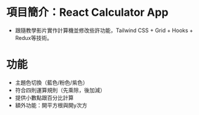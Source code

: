 # 項目簡介：React Calculator App
*  跟隨教學影片實作計算機並修改些許功能，Tailwind CSS + Grid + Hooks + Redux等技術。


# 功能
* 主題色切換（藍色/粉色/紫色）
* 符合四則運算規則（先乘除，後加減）
* 提供小數點跟百分比計算
* 額外功能：開平方根與開y次方
